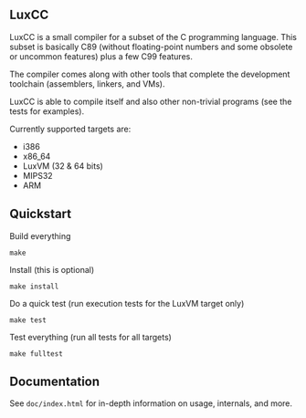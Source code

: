 ## LuxCC

LuxCC is a small compiler for a subset of the C programming language. This subset is basically C89 (without floating-point numbers and some obsolete or uncommon features) plus a few C99 features.

The compiler comes along with other tools that complete the development toolchain (assemblers, linkers, and VMs).

LuxCC is able to compile itself and also other non-trivial programs (see the tests for examples).

Currently supported targets are:

* i386
* x86_64
* LuxVM (32 & 64 bits)
* MIPS32
* ARM

## Quickstart

Build everything

    make

Install (this is optional)

    make install

Do a quick test (run execution tests for the LuxVM target only)

    make test

Test everything (run all tests for all targets)

    make fulltest

## Documentation

See `doc/index.html` for in-depth information on usage, internals, and more.
